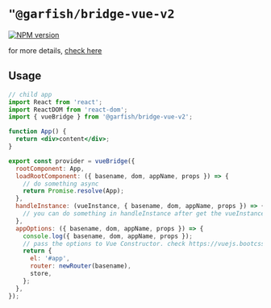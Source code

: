 # `"@garfish/bridge-vue-v2`

[![NPM version](https://img.shields.io/npm/v/@garfish/bridge.svg?style=flat-square)](https://www.npmjs.com/package/@garfish/bridge)

for more details, [check here](https://www.garfishjs.org/guide/bridge)
## Usage

```jsx
// child app
import React from 'react';
import ReactDOM from 'react-dom';
import { vueBridge } from '@garfish/bridge-vue-v2';

function App() {
  return <div>content</div>;
}

export const provider = vueBridge({
  rootComponent: App,
  loadRootComponent: ({ basename, dom, appName, props }) => {
    // do something async
    return Promise.resolve(App);
  },
  handleInstance: (vueInstance, { basename, dom, appName, props }) => {
    // you can do something in handleInstance after get the vueInstance
  },
  appOptions: ({ basename, dom, appName, props }) => {
    console.log({ basename, dom, appName, props });
    // pass the options to Vue Constructor. check https://vuejs.bootcss.com/api/#%E9%80%89%E9%A1%B9-%E6%95%B0%E6%8D%AE
    return {
      el: '#app',
      router: newRouter(basename),
      store,
    };
  },
});

```
